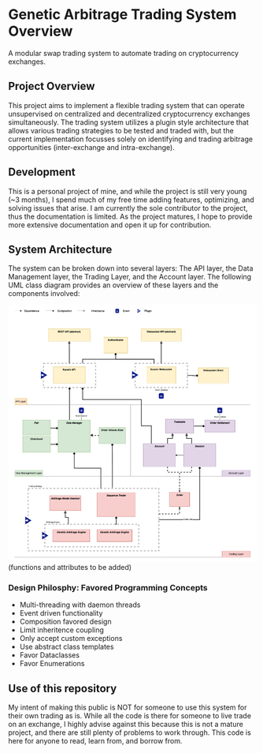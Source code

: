 # Genetic Arbitrage Trading System Overview
A modular swap trading system to automate trading on cryptocurrency exchanges.

## Project Overview
This project aims to implement a flexible trading system that can operate unsupervised on centralized and decentralized cryptocurrency exchanges simultaneously. The trading system utilizes a plugin style architecture that allows various trading strategies to be tested and traded with, but the current implementation focusses solely on identifying and trading arbitrage opportunities (inter-exchange and intra-exchange).

## Development
This is a personal project of mine, and while the project is still very young (~3 months), I spend much of my free time adding features, optimizing, and solving issues that arise. I am currently the sole contributor to the project, thus the documentation is limited. As the project matures, I hope to provide more extensive documentation and open it up for contribution.

## System Architecture
The system can be broken down into several layers: The API layer, the Data Management layer, the Trading Layer, and the Account layer. The following UML class diagram provides an overview of these layers and the components involved:


![SystemArchitecureDiagram](https://github.com/jaxernst/GenticArbitrageTradingSystem/blob/main/SystemArch.png?raw=true)
(functions and attributes to be added)

### Design Philosphy: Favored Programming Concepts
- Multi-threading with daemon threads
- Event driven functionality 
- Composition favored design
- Limit inheritence coupling
- Only accept custom exceptions
- Use abstract class templates
- Favor Dataclasses
- Favor Enumerations 

## Use of this repository
My intent of making this public is NOT for someone to use this system for their own trading as is. While all the code is there for someone to live trade on an exchange, I highly advise against this because this is not a mature project, and there are still plenty of problems to work through. This code is here for anyone to read, learn from, and borrow from. 

